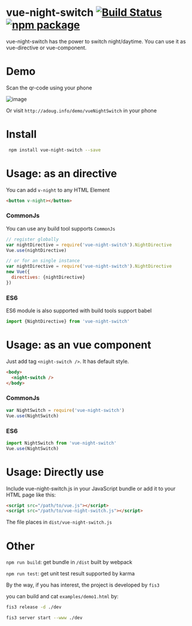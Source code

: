# vue-night-switch [![Build Status](https://travis-ci.org/garfileds/vue-night-switch.svg?branch=master)](https://travis-ci.org/garfileds/vue-night-switch) [![npm package](https://img.shields.io/npm/v/vue-night-switch.svg)](https://www.npmjs.com/package/vue-night-switch)

vue-night-switch has the power to switch night/daytime. You can use it
as vue-directive or vue-component.

# Demo

Scan the qr-code using your phone

![image](https://raw.githubusercontent.com/garfileds/vue-night-switch/master/examples/images/demo-qr.png)

Or visit `http://adoug.info/demo/vueNightSwitch` in your phone

# Install

```bash
 npm install vue-night-switch --save
```

# Usage: as an directive

You can add `v-night` to any HTML Element
```html
<button v-night></button>
```

### CommonJs

You can use any build tool supports `CommonJs`

```JavaScript
// register globally
var nightDirective = require('vue-night-switch').NightDirective
Vue.use(nightDirective)

// or for an single instance
var nightDirective = require('vue-night-switch').NightDirective
new Vue({
  directives: {nightDirective}
})
```

### ES6

ES6 module is also supported with build tools support babel
```JavaScript
import {NightDirective} from 'vue-night-switch'
```

# Usage: as an vue component

Just add tag `<night-switch />`. It has default style.
```html
<body>
  <night-switch />
</body>
```

### CommonJs
```javascript
var NightSwitch = require('vue-night-switch')
Vue.use(NightSwitch)
```

### ES6
```javascript
import NightSwitch from 'vue-night-switch'
Vue.use(NightSwitch)
```

# Usage: Directly use

Include vue-night-switch.js in your JavaScript bundle or add it to your HTML page like this:
```html
<script src="/path/to/vue.js"></script>
<script src="/path/to/vue-night-switch.js"></script>
```
The file places in `dist/vue-night-switch.js`


# Other

`npm run build`: get bundle in `/dist` built by webpack

`npm run test`: get unit test result supported by karma

By the way, if you has interest, the project is developed by `fis3`

you can build and cat `examples/demo1.html` by:

```bash
fis3 release -d ./dev
```

```bash
fis3 server start --www ./dev
```





